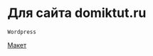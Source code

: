 # Для сайта domiktut.ru

`Wordpress`


[Макет](https://www.figma.com/file/P66NNlkG9cX0XzhoYwwJoV/DOMIKTUT.RU?node-id=0%3A1)
